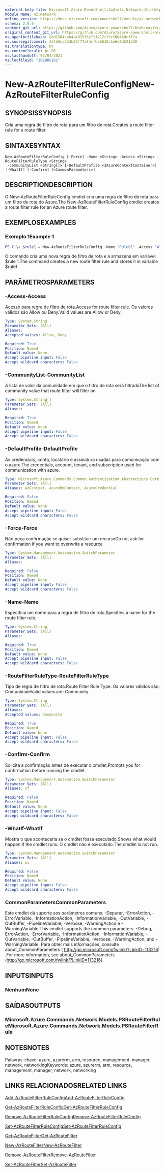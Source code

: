```yaml
---
external help file: Microsoft.Azure.PowerShell.Cmdlets.Network.dll-Help.xml
Module Name: Az.Network
online version: https://docs.microsoft.com/powershell/module/az.network/new-azroutefilterruleconfig
schema: 2.0.0
content_git_url: https://github.com/Azure/azure-powershell/blob/master/src/Network/Network/help/New-AzRouteFilterRuleConfig.md
original_content_git_url: https://github.com/Azure/azure-powershell/blob/master/src/Network/Network/help/New-AzRouteFilterRuleConfig.md
ms.openlocfilehash: dbd1564ceb4a4315f62f11712c73c56b46dcff7a
ms.sourcegitcommit: 4dfb0cc533b83f77afdcfbe2618c1e6c8d221330
ms.translationtype: MT
ms.contentlocale: pt-BR
ms.lasthandoff: 03/04/2021
ms.locfileid: "101886161"
---
```

# <span data-ttu-id="bfb9f-101">New-AzRouteFilterRuleConfig</span><span class="sxs-lookup"><span data-stu-id="bfb9f-101">New-AzRouteFilterRuleConfig</span></span>

## <span data-ttu-id="bfb9f-102">SYNOPSIS</span><span class="sxs-lookup"><span data-stu-id="bfb9f-102">SYNOPSIS</span></span>
<span data-ttu-id="bfb9f-103">Cria uma regra de filtro de rota para um filtro de rota.</span><span class="sxs-lookup"><span data-stu-id="bfb9f-103">Creates a route filter rule for a route filter.</span></span>

## <span data-ttu-id="bfb9f-104">SINTAXE</span><span class="sxs-lookup"><span data-stu-id="bfb9f-104">SYNTAX</span></span>

```
New-AzRouteFilterRuleConfig [-Force] -Name <String> -Access <String> -RouteFilterRuleType <String>
 -CommunityList <String[]> [-DefaultProfile <IAzureContextContainer>] [-WhatIf] [-Confirm] [<CommonParameters>]
```

## <span data-ttu-id="bfb9f-105">DESCRIPTION</span><span class="sxs-lookup"><span data-stu-id="bfb9f-105">DESCRIPTION</span></span>
<span data-ttu-id="bfb9f-106">O New-AzRouteFilterRuleConfig cmdlet cria uma regra de filtro de rota para um filtro de rota do Azure.</span><span class="sxs-lookup"><span data-stu-id="bfb9f-106">The New-AzRouteFilterRuleConfig cmdlet creates a route filter rule for an Azure route filter.</span></span>

## <span data-ttu-id="bfb9f-107">EXEMPLOS</span><span class="sxs-lookup"><span data-stu-id="bfb9f-107">EXAMPLES</span></span>

### <span data-ttu-id="bfb9f-108">Exemplo 1</span><span class="sxs-lookup"><span data-stu-id="bfb9f-108">Example 1</span></span>
```powershell
PS C:\> $rule1 = New-AzRouteFilterRuleConfig -Name "Rule01" -Access "Allow" -RouteFilterRuleType "Community" -CommunityList "12076:5040"
```

<span data-ttu-id="bfb9f-109">O comando cria uma nova regra de filtro de rota e a armazena em variável $rule 1.</span><span class="sxs-lookup"><span data-stu-id="bfb9f-109">The command creates a new route filter rule and stores it in variable $rule1.</span></span>

## <span data-ttu-id="bfb9f-110">PARÂMETROS</span><span class="sxs-lookup"><span data-stu-id="bfb9f-110">PARAMETERS</span></span>

### <span data-ttu-id="bfb9f-111">-Access</span><span class="sxs-lookup"><span data-stu-id="bfb9f-111">-Access</span></span>
<span data-ttu-id="bfb9f-112">Acesso para regra de filtro de rota.</span><span class="sxs-lookup"><span data-stu-id="bfb9f-112">Access for route filter rule.</span></span>
<span data-ttu-id="bfb9f-113">Os valores válidos são Allow ou Deny.</span><span class="sxs-lookup"><span data-stu-id="bfb9f-113">Valid values are Allow or Deny.</span></span>

```yaml
Type: System.String
Parameter Sets: (All)
Aliases:
Accepted values: Allow, Deny

Required: True
Position: Named
Default value: None
Accept pipeline input: False
Accept wildcard characters: False
```

### <span data-ttu-id="bfb9f-114">-CommunityList</span><span class="sxs-lookup"><span data-stu-id="bfb9f-114">-CommunityList</span></span>
<span data-ttu-id="bfb9f-115">A lista de valor da comunidade em que o filtro de rota será filtrado</span><span class="sxs-lookup"><span data-stu-id="bfb9f-115">The list of community value that route filter will filter on</span></span>

```yaml
Type: System.String[]
Parameter Sets: (All)
Aliases:

Required: True
Position: Named
Default value: None
Accept pipeline input: False
Accept wildcard characters: False
```

### <span data-ttu-id="bfb9f-116">-DefaultProfile</span><span class="sxs-lookup"><span data-stu-id="bfb9f-116">-DefaultProfile</span></span>
<span data-ttu-id="bfb9f-117">As credenciais, conta, locatário e assinatura usadas para comunicação com o azure.</span><span class="sxs-lookup"><span data-stu-id="bfb9f-117">The credentials, account, tenant, and subscription used for communication with azure.</span></span>

```yaml
Type: Microsoft.Azure.Commands.Common.Authentication.Abstractions.Core.IAzureContextContainer
Parameter Sets: (All)
Aliases: AzContext, AzureRmContext, AzureCredential

Required: False
Position: Named
Default value: None
Accept pipeline input: False
Accept wildcard characters: False
```

### <span data-ttu-id="bfb9f-118">-Force</span><span class="sxs-lookup"><span data-stu-id="bfb9f-118">-Force</span></span>
<span data-ttu-id="bfb9f-119">Não peça confirmação se quiser substituir um recurso</span><span class="sxs-lookup"><span data-stu-id="bfb9f-119">Do not ask for confirmation if you want to overwrite a resource</span></span>

```yaml
Type: System.Management.Automation.SwitchParameter
Parameter Sets: (All)
Aliases:

Required: False
Position: Named
Default value: None
Accept pipeline input: False
Accept wildcard characters: False
```

### <span data-ttu-id="bfb9f-120">-Name</span><span class="sxs-lookup"><span data-stu-id="bfb9f-120">-Name</span></span>
<span data-ttu-id="bfb9f-121">Especifica um nome para a regra de filtro de rota.</span><span class="sxs-lookup"><span data-stu-id="bfb9f-121">Specifies a name for the route filter rule.</span></span>

```yaml
Type: System.String
Parameter Sets: (All)
Aliases:

Required: True
Position: Named
Default value: None
Accept pipeline input: False
Accept wildcard characters: False
```

### <span data-ttu-id="bfb9f-122">-RouteFilterRuleType</span><span class="sxs-lookup"><span data-stu-id="bfb9f-122">-RouteFilterRuleType</span></span>
<span data-ttu-id="bfb9f-123">Tipo de regra de filtro de rota.</span><span class="sxs-lookup"><span data-stu-id="bfb9f-123">Route Filter Rule Type.</span></span>
<span data-ttu-id="bfb9f-124">Os valores válidos são: Comunidade</span><span class="sxs-lookup"><span data-stu-id="bfb9f-124">Valid values are: Community</span></span>

```yaml
Type: System.String
Parameter Sets: (All)
Aliases:
Accepted values: Community

Required: True
Position: Named
Default value: None
Accept pipeline input: False
Accept wildcard characters: False
```

### <span data-ttu-id="bfb9f-125">-Confirm</span><span class="sxs-lookup"><span data-stu-id="bfb9f-125">-Confirm</span></span>
<span data-ttu-id="bfb9f-126">Solicita a confirmação antes de executar o cmdlet.</span><span class="sxs-lookup"><span data-stu-id="bfb9f-126">Prompts you for confirmation before running the cmdlet.</span></span>

```yaml
Type: System.Management.Automation.SwitchParameter
Parameter Sets: (All)
Aliases: cf

Required: False
Position: Named
Default value: None
Accept pipeline input: False
Accept wildcard characters: False
```

### <span data-ttu-id="bfb9f-127">-WhatIf</span><span class="sxs-lookup"><span data-stu-id="bfb9f-127">-WhatIf</span></span>
<span data-ttu-id="bfb9f-128">Mostra o que aconteceria se o cmdlet fosse executado.</span><span class="sxs-lookup"><span data-stu-id="bfb9f-128">Shows what would happen if the cmdlet runs.</span></span> <span data-ttu-id="bfb9f-129">O cmdlet não é executado.</span><span class="sxs-lookup"><span data-stu-id="bfb9f-129">The cmdlet is not run.</span></span>

```yaml
Type: System.Management.Automation.SwitchParameter
Parameter Sets: (All)
Aliases: wi

Required: False
Position: Named
Default value: None
Accept pipeline input: False
Accept wildcard characters: False
```

### <span data-ttu-id="bfb9f-130">CommonParameters</span><span class="sxs-lookup"><span data-stu-id="bfb9f-130">CommonParameters</span></span>
<span data-ttu-id="bfb9f-131">Este cmdlet dá suporte aos parâmetros comuns: -Depurar, -ErrorAction, -ErrorVariable, -InformationAction, -InformationVariable, -OutVariable, -OutBuffer, -PipelineVariable, -Verbose, -WarningAction e -WarningVariable.</span><span class="sxs-lookup"><span data-stu-id="bfb9f-131">This cmdlet supports the common parameters: -Debug, -ErrorAction, -ErrorVariable, -InformationAction, -InformationVariable, -OutVariable, -OutBuffer, -PipelineVariable, -Verbose, -WarningAction, and -WarningVariable.</span></span> <span data-ttu-id="bfb9f-132">Para obter mais informações, consulte about_CommonParameters ( http://go.microsoft.com/fwlink/?LinkID=113216) .</span><span class="sxs-lookup"><span data-stu-id="bfb9f-132">For more information, see about_CommonParameters (http://go.microsoft.com/fwlink/?LinkID=113216).</span></span>

## <span data-ttu-id="bfb9f-133">INPUTS</span><span class="sxs-lookup"><span data-stu-id="bfb9f-133">INPUTS</span></span>

### <span data-ttu-id="bfb9f-134">Nenhum</span><span class="sxs-lookup"><span data-stu-id="bfb9f-134">None</span></span>

## <span data-ttu-id="bfb9f-135">SAÍDAS</span><span class="sxs-lookup"><span data-stu-id="bfb9f-135">OUTPUTS</span></span>

### <span data-ttu-id="bfb9f-136">Microsoft.Azure.Commands.Network.Models.PSRouteFilterRule</span><span class="sxs-lookup"><span data-stu-id="bfb9f-136">Microsoft.Azure.Commands.Network.Models.PSRouteFilterRule</span></span>

## <span data-ttu-id="bfb9f-137">NOTES</span><span class="sxs-lookup"><span data-stu-id="bfb9f-137">NOTES</span></span>
<span data-ttu-id="bfb9f-138">Palavras-chave: azure, azurerm, arm, resource, management, manager, network, networking</span><span class="sxs-lookup"><span data-stu-id="bfb9f-138">Keywords: azure, azurerm, arm, resource, management, manager, network, networking</span></span>

## <span data-ttu-id="bfb9f-139">LINKS RELACIONADOS</span><span class="sxs-lookup"><span data-stu-id="bfb9f-139">RELATED LINKS</span></span>

[<span data-ttu-id="bfb9f-140">Add-AzRouteFilterRuleConfig</span><span class="sxs-lookup"><span data-stu-id="bfb9f-140">Add-AzRouteFilterRuleConfig</span></span>](./Add-AzRouteFilterRuleConfig.md)

[<span data-ttu-id="bfb9f-141">Get-AzRouteFilterRuleConfig</span><span class="sxs-lookup"><span data-stu-id="bfb9f-141">Get-AzRouteFilterRuleConfig</span></span>](./Get-AzRouteFilterRuleConfig.md)

[<span data-ttu-id="bfb9f-142">Remove-AzRouteFilterRuleConfig</span><span class="sxs-lookup"><span data-stu-id="bfb9f-142">Remove-AzRouteFilterRuleConfig</span></span>](./Remove-AzRouteFilterRuleConfig.md)

[<span data-ttu-id="bfb9f-143">Set-AzRouteFilterRuleConfig</span><span class="sxs-lookup"><span data-stu-id="bfb9f-143">Set-AzRouteFilterRuleConfig</span></span>](./Set-AzRouteFilterRuleConfig.md)

[<span data-ttu-id="bfb9f-144">Get-AzRouteFilter</span><span class="sxs-lookup"><span data-stu-id="bfb9f-144">Get-AzRouteFilter</span></span>](./Get-AzRouteFilter.md)

[<span data-ttu-id="bfb9f-145">New-AzRouteFilter</span><span class="sxs-lookup"><span data-stu-id="bfb9f-145">New-AzRouteFilter</span></span>](./New-AzRouteFilter.md)

[<span data-ttu-id="bfb9f-146">Remove-AzRouteFilter</span><span class="sxs-lookup"><span data-stu-id="bfb9f-146">Remove-AzRouteFilter</span></span>](./Remove-AzRouteFilter.md)

[<span data-ttu-id="bfb9f-147">Set-AzRouteFilter</span><span class="sxs-lookup"><span data-stu-id="bfb9f-147">Set-AzRouteFilter</span></span>](./Set-AzRouteFilter.md)
